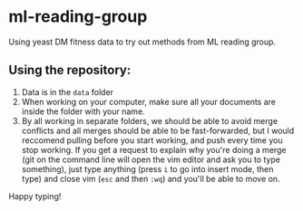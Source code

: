 # ml-reading-group
Using yeast DM fitness data to try out methods from ML reading group. 

## Using the repository:
1. Data is in the `data` folder 
2. When working on your computer, make sure all your documents are inside the folder with your name. 
3. By all working in separate folders, we should be able to avoid merge conflicts and all merges should be able to be fast-forwarded, but I would reccomend pulling before you start working, and push every time you stop working. If you get a request to explain why you're doing a merge (git on the command line will open the vim editor and ask you to type something), just type anything (press `i` to go into insert mode, then type) and close vim (`esc` and then `:wq`) and you'll be able to move on. 

Happy typing!
